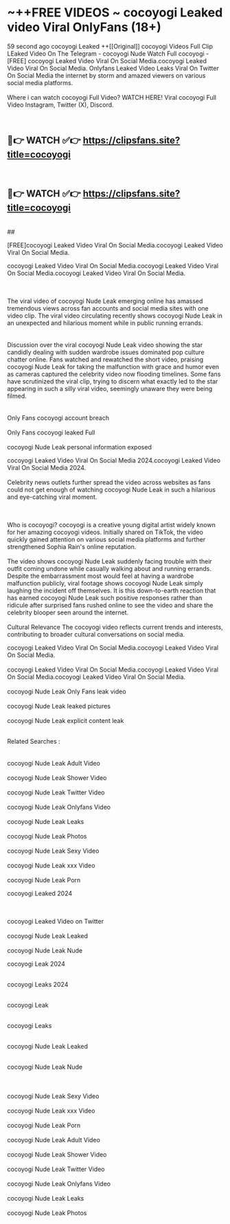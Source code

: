 # ~++FREE VIDEOS ~ cocoyogi Leaked video Viral OnlyFans (18+)<br>


59 second ago cocoyogi Leaked ++[[Original]] cocoyogi Videos Full Clip LEaked Video On The Telegram  - cocoyogi Nude  Watch Full cocoyogi - [FREE] cocoyogi Leaked Video Viral On Social Media.cocoyogi Leaked Video Viral On Social Media.   Onlyfans Leaked Video Leaks Viral On Twitter On Social Media the internet by storm and amazed viewers on various social media platforms. <br><br>
Where i can watch cocoyogi Full Video? WATCH HERE! Viral cocoyogi Full Video Instagram, Twitter (X), Discord. <br>


 <br>

##  🔴👉 WATCH ✅👉  <a href="https://clipsfans.site?title=cocoyogi&ref=git">https://clipsfans.site?title=cocoyogi</a> <br>
  <br>

##  🔴👉 WATCH ✅👉  <a href="https://clipsfans.site?title=cocoyogi&ref=git">https://clipsfans.site?title=cocoyogi</a> <br>
  <br>
  ##



[FREE]cocoyogi Leaked Video Viral On Social Media.cocoyogi Leaked Video Viral On Social Media. <br>

cocoyogi Leaked Video Viral On Social Media.cocoyogi Leaked Video Viral On Social Media.cocoyogi Leaked Video Viral On Social Media. <br>


  <br>

  <br>
The viral video of cocoyogi Nude Leak emerging online has amassed tremendous views across fan accounts and social media sites with one video clip. The viral video circulating recently shows cocoyogi Nude Leak in an unexpected and hilarious moment while in public running errands.<br>
<br>


<br>
Discussion over the viral cocoyogi Nude Leak video showing the star candidly dealing with sudden wardrobe issues dominated pop culture chatter online. Fans watched and rewatched the short video, praising cocoyogi Nude Leak for taking the malfunction with grace and humor even as cameras captured the celebrity video now flooding timelines. Some fans have scrutinized the viral clip, trying to discern what exactly led to the star appearing in such a silly viral video, seemingly unaware they were being filmed.<br>
<br>
<br> 
Only Fans cocoyogi account breach<br>
<br>
Only Fans cocoyogi leaked Full <br>
<br>
cocoyogi Nude Leak personal information exposed<br>

cocoyogi Leaked Video Viral On Social Media 2024.cocoyogi Leaked Video Viral On Social Media 2024. <br>
<br>
Celebrity news outlets further spread the video across websites as fans could not get enough of watching cocoyogi Nude Leak in such a hilarious and eye-catching viral moment.<br>
<br>

<br>
Who is cocoyogi? cocoyogi is a creative young digital artist widely known for her amazing cocoyogi videos. Initially shared on TikTok, the video quickly gained attention on various social media platforms and further strengthened Sophia Rain's online reputation.<br>
<br>
The video shows cocoyogi Nude Leak suddenly facing trouble with their outfit coming undone while casually walking about and running errands. Despite the embarrassment most would feel at having a wardrobe malfunction publicly, viral footage shows cocoyogi Nude Leak simply laughing the incident off themselves. It is this down-to-earth reaction that has earned cocoyogi Nude Leak such positive responses rather than ridicule after surprised fans rushed online to see the video and share the celebrity blooper seen around the internet.<br>
<br>
Cultural Relevance The cocoyogi video reflects current trends and interests, contributing to broader cultural conversations on social media.<br>

cocoyogi Leaked Video Viral On Social Media.cocoyogi Leaked Video Viral On Social Media.<br>
<br>
cocoyogi Leaked Video Viral On Social Media.cocoyogi Leaked Video Viral On Social Media.cocoyogi Leaked Video Viral On Social Media.<br>
<br>
cocoyogi Nude Leak Only Fans leak video<br>
<br>
cocoyogi Nude Leak leaked pictures<br>
<br>
cocoyogi Nude Leak explicit content leak<br>


<br>
Related Searches :<br>
<br>

<br>
cocoyogi Nude Leak Adult Video<br>
<br>
cocoyogi Nude Leak Shower Video<br>
<br>
cocoyogi Nude Leak Twitter Video<br>
<br>
cocoyogi Nude Leak Onlyfans Video<br>
<br>
cocoyogi Nude Leak Leaks<br>
<br>
cocoyogi Nude Leak Photos<br>

<br>
cocoyogi Nude Leak Sexy Video<br>
<br>
cocoyogi Nude Leak xxx Video<br>
<br>
cocoyogi Nude Leak Porn<br>

cocoyogi  Leaked 2024 <br> <br>
<br>

cocoyogi Leaked Video on Twitter <br>
<br>
cocoyogi Nude Leak Leaked<br>
<br>
cocoyogi Nude Leak Nude<br>


cocoyogi  Leak 2024 <br> <br>



cocoyogi  Leaks 2024 <br> <br>



 
cocoyogi  Leak<br> <br>



cocoyogi  Leaks<br> <br>


cocoyogi Nude Leak Leaked<br> <br>

cocoyogi Nude Leak Nude<br> <br>
<br> <br>
cocoyogi Nude Leak Sexy Video
<br> <br>
cocoyogi Nude Leak xxx Video
<br> <br>
cocoyogi Nude Leak Porn
<br> <br>
cocoyogi Nude Leak Adult Video
<br> <br>
cocoyogi Nude Leak Shower Video
<br> <br>
cocoyogi Nude Leak Twitter Video
<br> <br>
cocoyogi Nude Leak Onlyfans Video
<br> <br>
cocoyogi Nude Leak Leaks
<br> <br>
cocoyogi Nude Leak Photos






</p>




 



</p>










